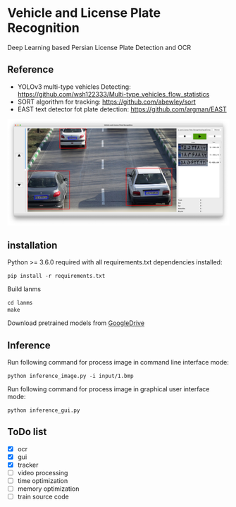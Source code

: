 # Vehicle and License Plate Recognition
Deep Learning based Persian License Plate Detection and OCR

## Reference
- YOLOv3 multi-type vehicles Detecting: https://github.com/wsh122333/Multi-type_vehicles_flow_statistics
- SORT algorithm for tracking: https://github.com/abewley/sort
- EAST text detector fot plate detection: https://github.com/argman/EAST 

![Screenshot](images/screenshot.jpg)

## installation
Python >= 3.6.0 required with all requirements.txt dependencies installed:
```
pip install -r requirements.txt
```
Build lanms
```
cd lanms
make
```
Download pretrained models from [GoogleDrive](https://drive.google.com/drive/folders/1fGap3iOAfSTJ8aDaci2DmNHb1KezPxMd?usp=sharing)

## Inference
Run following command for process image in command line interface mode:
```
python inference_image.py -i input/1.bmp
```

Run following command for process image in graphical user interface mode:
```
python inference_gui.py
```

## ToDo list
- [x] ocr
- [x] gui
- [x] tracker
- [ ] video processing
- [ ] time optimization
- [ ] memory optimization
- [ ] train source code
